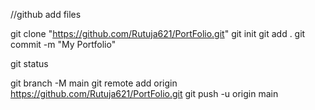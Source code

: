 //github add files

git clone "https://github.com/Rutuja621/PortFolio.git"
git init
git add .
git commit -m "My Portfolio"

git status

git branch -M main
git remote add origin https://github.com/Rutuja621/PortFolio.git
git push -u origin main
